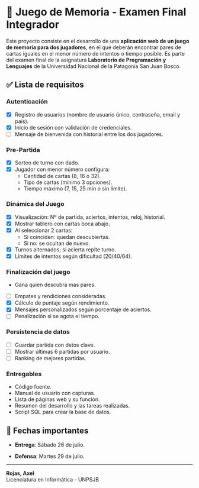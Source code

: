 # 🧠 Juego de Memoria - Examen Final Integrador

Este proyecto consiste en el desarrollo de una **aplicación web de un juego de memoria para dos jugadores**, en el que deberán encontrar pares de cartas iguales en el menor número de intentos o tiempo posible. Es parte del examen final de la asignatura **Laboratorio de Programación y Lenguajes** de la Universidad Nacional de la Patagonia San Juan Bosco.

## ✅ Lista de requisitos

### Autenticación

- [x] Registro de usuarios (nombre de usuario único, contraseña, email y país).
- [x] Inicio de sesión con validación de credenciales.
- [ ] Mensaje de bienvenida con historial entre los dos jugadores.

### Pre-Partida

- [x] Sorteo de turno con dado.
- [x] Jugador con menor número configura:
  - Cantidad de cartas (8, 16 o 32).
  - Tipo de cartas (mínimo 3 opciones).
  - Tiempo máximo (7, 15, 25 min o sin límite).

### Dinámica del Juego

- [x] Visualización: Nº de partida, aciertos, intentos, reloj, historial.
- [x] Mostrar tablero con cartas boca abajo.
- [x] Al seleccionar 2 cartas:
  - Si coinciden: quedan descubiertas.
  - Si no: se ocultan de nuevo.
- [x] Turnos alternados; si acierta repite turno.
- [x] Límites de intentos según dificultad (20/40/64).

### Finalización del juego

- Gana quien descubra más pares.
- [ ] Empates y rendiciones consideradas.
- [x] Cálculo de puntaje según rendimiento.
- [x] Mensajes personalizados según porcentaje de aciertos.
- [ ] Penalización si se agota el tiempo.

### Persistencia de datos

- [ ] Guardar partida con datos clave.
- [ ] Mostrar últimas 6 partidas por usuario.
- [ ] Ranking de mejores partidas.

### Entregables

- Código fuente.
- Manual de usuario con capturas.
- Lista de páginas web y su función.
- Resumen del desarrollo y las tareas realizadas.
- Script SQL para crear la base de datos.

## 📅 Fechas importantes

- **Entrega**: Sábado 26 de julio.

- **Defensa**: Martes 29 de julio.

---

**Rojas, Axel**  
Licenciatura en Informática - UNPSJB
